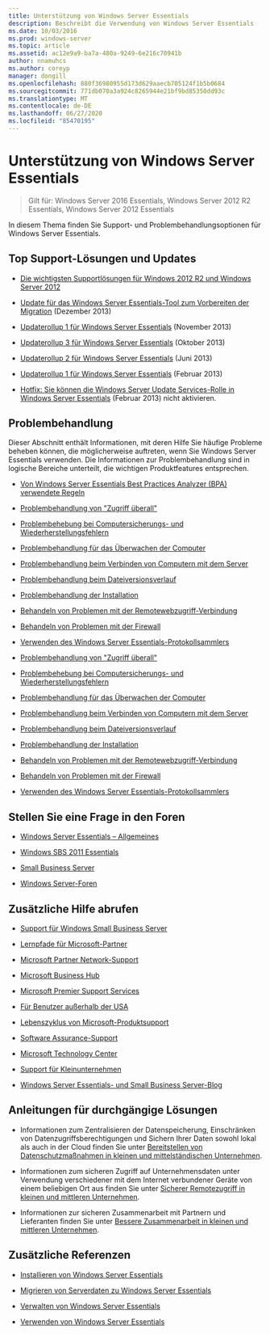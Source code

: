 ```yaml
---
title: Unterstützung von Windows Server Essentials
description: Beschreibt die Verwendung von Windows Server Essentials
ms.date: 10/03/2016
ms.prod: windows-server
ms.topic: article
ms.assetid: ac12e9a9-ba7a-480a-9249-6e216c70941b
author: nnamuhcs
ms.author: coreyp
manager: dongill
ms.openlocfilehash: 880f36980955d173d629aaecb705124f1b5b0684
ms.sourcegitcommit: 771db070a3a924c8265944e21bf9bd85350dd93c
ms.translationtype: MT
ms.contentlocale: de-DE
ms.lasthandoff: 06/27/2020
ms.locfileid: "85470195"
---
```

# <a name="support-windows-server-essentials"></a>Unterstützung von Windows Server Essentials

>Gilt für: Windows Server 2016 Essentials, Windows Server 2012 R2 Essentials, Windows Server 2012 Essentials

In diesem Thema finden Sie Support- und Problembehandlungsoptionen für Windows Server Essentials.

##  <a name="top-support-solutions-and-updates"></a><a name="BKMK_Top"></a>Top Support-Lösungen und Updates

-   [Die wichtigsten Supportlösungen für Windows 2012 R2 und Windows Server 2012](https://blogs.technet.com/b/topsupportsolutions/archive/2014/02/04/top-support-solutions-for-microsoft-windows-server-2012.aspx)

-   [Update für das Windows Server Essentials-Tool zum Vorbereiten der Migration](https://support.microsoft.com/kb/2908176) (Dezember 2013)

-   [Updaterollup 1 für Windows Server Essentials](https://support.microsoft.com/kb/2887595) (November 2013)

-   [Updaterollup 3 für Windows Server Essentials](https://support.microsoft.com/kb/2862551) (Oktober 2013)

-   [Updaterollup 2 für Windows Server Essentials](https://support.microsoft.com/kb/2824160) (Juni 2013)

-   [Updaterollup 1 für Windows Server Essentials](https://support.microsoft.com/kb/2781267) (Februar 2013)

-   [Hotfix: Sie können die Windows Server Update Services-Rolle in Windows Server Essentials](https://support.microsoft.com/kb/2762663) (Februar 2013) nicht aktivieren.

## <a name="troubleshoot"></a>Problembehandlung
 Dieser Abschnitt enthält Informationen, mit deren Hilfe Sie häufige Probleme beheben können, die möglicherweise auftreten, wenn Sie Windows Server Essentials verwenden. Die Informationen zur Problembehandlung sind in logische Bereiche unterteilt, die wichtigen Produktfeatures entsprechen.

-   [Von Windows Server Essentials Best Practices Analyzer (BPA) verwendete Regeln](../migrate/Rules-used-by-the-Windows-Server-Essentials-Best-Practices-Analyzer--BPA--Tool.md)


-   [Problembehandlung von "Zugriff überall"](Troubleshoot-Anywhere-Access-in-Windows-Server-Essentials.md)

-   [Problembehebung bei Computersicherungs- und Wiederherstellungsfehlern](Troubleshoot-computer-backup-and-restore-errors-in-Windows-Server-Essentials.md)

-   [Problembehandlung für das Überwachen der Computer](Troubleshoot-computer-monitoring-in-Windows-Server-Essentials.md)

-   [Problembehandlung beim Verbinden von Computern mit dem Server](Troubleshoot-connecting-computers-to-the-server-in-Windows-Server-Essentials.md)

-   [Problembehandlung beim Dateiversionsverlauf](Troubleshoot-File-History-in-Windows-Server-Essentials.md)

-   [Problembehandlung der Installation](Troubleshoot-Windows-Server-Essentials-installation.md)

-   [Behandeln von Problemen mit der Remotewebzugriff-Verbindung](Troubleshoot-Remote-Web-Access-connectivity-in-Windows-Server-Essentials.md)

-   [Behandeln von Problemen mit der Firewall](Troubleshoot-your-firewall-in-Windows-Server-Essentials.md)

-   [Verwenden des Windows Server Essentials-Protokollsammlers](Use-the-Windows-Server-Essentials-Log-Collector.md)

-   [Problembehandlung von "Zugriff überall"](../support/Troubleshoot-Anywhere-Access-in-Windows-Server-Essentials.md)

-   [Problembehebung bei Computersicherungs- und Wiederherstellungsfehlern](../support/Troubleshoot-computer-backup-and-restore-errors-in-Windows-Server-Essentials.md)

-   [Problembehandlung für das Überwachen der Computer](../support/Troubleshoot-computer-monitoring-in-Windows-Server-Essentials.md)

-   [Problembehandlung beim Verbinden von Computern mit dem Server](../support/Troubleshoot-connecting-computers-to-the-server-in-Windows-Server-Essentials.md)

-   [Problembehandlung beim Dateiversionsverlauf](../support/Troubleshoot-File-History-in-Windows-Server-Essentials.md)

-   [Problembehandlung der Installation](../support/Troubleshoot-Windows-Server-Essentials-installation.md)

-   [Behandeln von Problemen mit der Remotewebzugriff-Verbindung](../support/Troubleshoot-Remote-Web-Access-connectivity-in-Windows-Server-Essentials.md)

-   [Behandeln von Problemen mit der Firewall](../support/Troubleshoot-your-firewall-in-Windows-Server-Essentials.md)

-   [Verwenden des Windows Server Essentials-Protokollsammlers](../support/Use-the-Windows-Server-Essentials-Log-Collector.md)


## <a name="ask-a-question-in-the-forums"></a>Stellen Sie eine Frage in den Foren

-   [Windows Server Essentials – Allgemeines](https://social.technet.microsoft.com/Forums/windowsserver/home?forum=winserveressentials)

-   [Windows SBS 2011 Essentials](https://social.technet.microsoft.com/Forums/home?forum=smallbusinessserver2011essentials)

-   [Small Business Server](https://social.technet.microsoft.com/Forums/home?forum=smallbusinessserver)

-   [Windows Server-Foren](https://social.technet.microsoft.com/Forums/windowsserver/home?category=windowsserver)

## <a name="get-additional-help"></a>Zusätzliche Hilfe abrufen

-   [Support für Windows Small Business Server](https://support.microsoft.com/oas/default.aspx?gprid=1167&st=1&wfxredirect=1&sd=gn)

-   [Lernpfade für Microsoft-Partner](https://mspartnerlp.mspartner.microsoft.com/LearningPath/LearningPath/DLPaths?trackId=559&rowId=1078&trackPathId=6605)

-   [Microsoft Partner Network-Support](https://mspartner.microsoft.com/en/us/Pages/Support/get-support.aspx)

-   [Microsoft Business Hub](http://www.microsoftbusinesshub.com/Gigya/Insider)

-   [Microsoft Premier Support Services](https://www.microsoft.com/microsoftservices/support.aspx)

-   [Für Benutzer außerhalb der USA](https://support.microsoft.com/common/international.aspx?&sd=tech)

-   [Lebenszyklus von Microsoft-Produktsupport](https://support.microsoft.com/lifecycle/)

-   [Software Assurance-Support](https://support.microsoft.com/default.aspx?scid=fh;%5Bln%5D;SoftAssurance)

-   [Microsoft Technology Center](https://www.microsoft.com/mtc/default.aspx)

-   [Support für Kleinunternehmen](https://smallbusiness.support.microsoft.com/contact)

-   [Windows Server Essentials- und Small Business Server-Blog](https://blogs.technet.com/b/sbs/)

## <a name="end-to-end-solution-guides"></a>Anleitungen für durchgängige Lösungen

-    Informationen zum Zentralisieren der Datenspeicherung, Einschränken von Datenzugriffsberechtigungen und Sichern Ihrer Daten sowohl lokal als auch in der Cloud finden Sie unter [Bereitstellen von Datenschutzmaßnahmen in kleinen und mittelständischen Unternehmen](https://technet.microsoft.com/library/dn582043.aspx).

-    Informationen zum sicheren Zugriff auf Unternehmensdaten unter Verwendung verschiedener mit dem Internet verbundener Geräte von einem beliebigen Ort aus finden Sie unter [Sicherer Remotezugriff in kleinen und mittleren Unternehmen](https://technet.microsoft.com/library/dn629457.aspx).

-    Informationen zur sicheren Zusammenarbeit mit Partnern und Lieferanten finden Sie unter [Bessere Zusammenarbeit in kleinen und mittleren Unternehmen](https://technet.microsoft.com/library/dn747893.aspx).

## <a name="additional-references"></a>Zusätzliche Referenzen

-   [Installieren von Windows Server Essentials](../install/Install-Windows-Server-Essentials.md)

-   [Migrieren von Serverdaten zu Windows Server Essentials](../migrate/Migrate-Server-Data-to-Windows-Server-Essentials.md)

-   [Verwalten von Windows Server Essentials](../manage/Manage-Windows-Server-Essentials.md)

-   [Verwenden von Windows Server Essentials](../use/Use-Windows-Server-Essentials.md)
